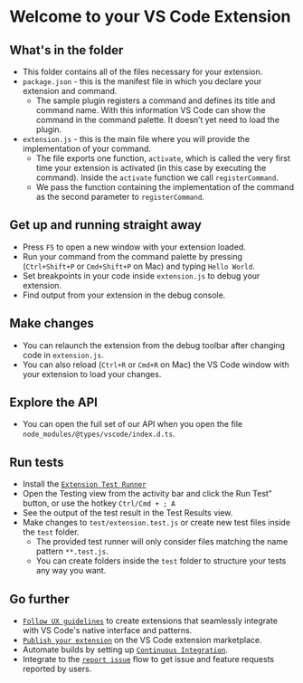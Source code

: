 # Welcome to your VS Code Extension

## What's in the folder

-   This folder contains all of the files necessary for your extension.
-   `package.json` - this is the manifest file in which you declare your
    extension and command.
    -   The sample plugin registers a command and defines its title and command
        name. With this information VS Code can show the command in the command
        palette. It doesn’t yet need to load the plugin.
-   `extension.js` - this is the main file where you will provide the
    implementation of your command.
    -   The file exports one function, `activate`, which is called the very
        first time your extension is activated (in this case by executing the
        command). Inside the `activate` function we call `registerCommand`.
    -   We pass the function containing the implementation of the command as the
        second parameter to `registerCommand`.

## Get up and running straight away

-   Press `F5` to open a new window with your extension loaded.
-   Run your command from the command palette by pressing (`Ctrl+Shift+P` or
    `Cmd+Shift+P` on Mac) and typing `Hello World`.
-   Set breakpoints in your code inside `extension.js` to debug your extension.
-   Find output from your extension in the debug console.

## Make changes

-   You can relaunch the extension from the debug toolbar after changing code in
    `extension.js`.
-   You can also reload (`Ctrl+R` or `Cmd+R` on Mac) the VS Code window with
    your extension to load your changes.

## Explore the API

-   You can open the full set of our API when you open the file
    `node_modules/@types/vscode/index.d.ts`.

## Run tests

-   Install the
    [`Extension Test Runner`](HTTPS://marketplace.visualstudio.com/items?itemName=ms-vscode.extension-test-runner)
-   Open the Testing view from the activity bar and click the Run Test" button,
    or use the hotkey `Ctrl/Cmd + ; A`
-   See the output of the test result in the Test Results view.
-   Make changes to `test/extension.test.js` or create new test files inside the
    `test` folder.
    -   The provided test runner will only consider files matching the name
        pattern `**.test.js`.
    -   You can create folders inside the `test` folder to structure your tests
        any way you want.

## Go further

-   [`Follow UX guidelines`](HTTPS://code.visualstudio.com/api/ux-guidelines/overview)
    to create extensions that seamlessly integrate with VS Code's native
    interface and patterns.
-   [`Publish your extension`](HTTPS://code.visualstudio.com/api/working-with-extensions/publishing-extension)
    on the VS Code extension marketplace.
-   Automate builds by setting up
    [`Continuous Integration`](HTTPS://code.visualstudio.com/api/working-with-extensions/continuous-integration).
-   Integrate to the
    [`report issue`](HTTPS://code.visualstudio.com/api/get-started/wrapping-up#issue-reporting)
    flow to get issue and feature requests reported by users.
